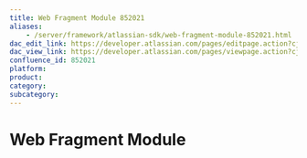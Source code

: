 ```yaml
---
title: Web Fragment Module 852021
aliases:
    - /server/framework/atlassian-sdk/web-fragment-module-852021.html
dac_edit_link: https://developer.atlassian.com/pages/editpage.action?cjm=wozere&pageId=852021
dac_view_link: https://developer.atlassian.com/pages/viewpage.action?cjm=wozere&pageId=852021
confluence_id: 852021
platform:
product:
category:
subcategory:
---
```

# Web Fragment Module

























